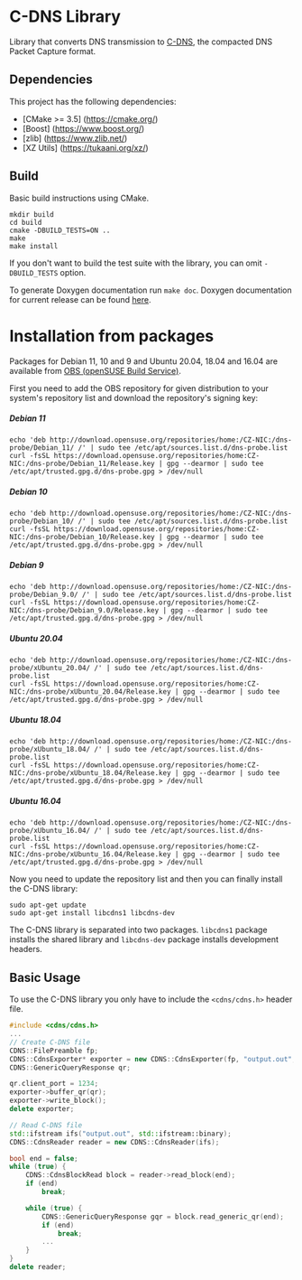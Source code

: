 # C-DNS Library

Library that converts DNS transmission to [C-DNS](https://tools.ietf.org/html/rfc8618), the compacted DNS Packet Capture format.

## Dependencies

This project has the following dependencies:

* [CMake >= 3.5] (https://cmake.org/)
* [Boost] (https://www.boost.org/)
* [zlib] (https://www.zlib.net/)
* [XZ Utils] (https://tukaani.org/xz/)

## Build

Basic build instructions using CMake.
```shell
mkdir build
cd build
cmake -DBUILD_TESTS=ON ..
make
make install
```
If you don't want to build the test suite with the library, you can omit `-DBUILD_TESTS` option.

To generate Doxygen documentation run `make doc`. Doxygen documentation for current release can be found [here](https://knot.pages.nic.cz/c-dns/).

# Installation from packages
Packages for Debian 11, 10 and 9 and Ubuntu 20.04, 18.04 and 16.04 are available from
[OBS (openSUSE Build Service)](https://build.opensuse.org/project/show/home:CZ-NIC:dns-probe).

First you need to add the OBS repository for given distribution to your system's repository list and download the repository's signing key:

##### Debian 11
```shell
echo 'deb http://download.opensuse.org/repositories/home:/CZ-NIC:/dns-probe/Debian_11/ /' | sudo tee /etc/apt/sources.list.d/dns-probe.list
curl -fsSL https://download.opensuse.org/repositories/home:CZ-NIC:/dns-probe/Debian_11/Release.key | gpg --dearmor | sudo tee /etc/apt/trusted.gpg.d/dns-probe.gpg > /dev/null
```
##### Debian 10
```shell
echo 'deb http://download.opensuse.org/repositories/home:/CZ-NIC:/dns-probe/Debian_10/ /' | sudo tee /etc/apt/sources.list.d/dns-probe.list
curl -fsSL https://download.opensuse.org/repositories/home:CZ-NIC:/dns-probe/Debian_10/Release.key | gpg --dearmor | sudo tee /etc/apt/trusted.gpg.d/dns-probe.gpg > /dev/null
```

##### Debian 9
```shell
echo 'deb http://download.opensuse.org/repositories/home:/CZ-NIC:/dns-probe/Debian_9.0/ /' | sudo tee /etc/apt/sources.list.d/dns-probe.list
curl -fsSL https://download.opensuse.org/repositories/home:CZ-NIC:/dns-probe/Debian_9.0/Release.key | gpg --dearmor | sudo tee /etc/apt/trusted.gpg.d/dns-probe.gpg > /dev/null
```

##### Ubuntu 20.04
```shell
echo 'deb http://download.opensuse.org/repositories/home:/CZ-NIC:/dns-probe/xUbuntu_20.04/ /' | sudo tee /etc/apt/sources.list.d/dns-probe.list
curl -fsSL https://download.opensuse.org/repositories/home:CZ-NIC:/dns-probe/xUbuntu_20.04/Release.key | gpg --dearmor | sudo tee /etc/apt/trusted.gpg.d/dns-probe.gpg > /dev/null
```

##### Ubuntu 18.04
```shell
echo 'deb http://download.opensuse.org/repositories/home:/CZ-NIC:/dns-probe/xUbuntu_18.04/ /' | sudo tee /etc/apt/sources.list.d/dns-probe.list
curl -fsSL https://download.opensuse.org/repositories/home:CZ-NIC:/dns-probe/xUbuntu_18.04/Release.key | gpg --dearmor | sudo tee /etc/apt/trusted.gpg.d/dns-probe.gpg > /dev/null
```

##### Ubuntu 16.04
```shell
echo 'deb http://download.opensuse.org/repositories/home:/CZ-NIC:/dns-probe/xUbuntu_16.04/ /' | sudo tee /etc/apt/sources.list.d/dns-probe.list
curl -fsSL https://download.opensuse.org/repositories/home:CZ-NIC:/dns-probe/xUbuntu_16.04/Release.key | gpg --dearmor | sudo tee /etc/apt/trusted.gpg.d/dns-probe.gpg > /dev/null
```

Now you need to update the repository list and then you can finally install the C-DNS library:

```shell
sudo apt-get update
sudo apt-get install libcdns1 libcdns-dev
```

The C-DNS library is separated into two packages. `libcdns1` package installs the shared library and `libcdns-dev` package installs
development headers.

## Basic Usage

To use the C-DNS library you only have to include the `<cdns/cdns.h>` header file.
```cpp
#include <cdns/cdns.h>
...
// Create C-DNS file
CDNS::FilePreamble fp;
CDNS::CdnsExporter* exporter = new CDNS::CdnsExporter(fp, "output.out", CDNS::CborOutputCompression::NO_COMPRESSION);
CDNS::GenericQueryResponse qr;

qr.client_port = 1234;
exporter->buffer_qr(qr);
exporter->write_block();
delete exporter;

// Read C-DNS file
std::ifstream ifs("output.out", std::ifstream::binary);
CDNS::CdnsReader reader = new CDNS::CdnsReader(ifs);

bool end = false;
while (true) {
    CDNS::CdnsBlockRead block = reader->read_block(end);
    if (end)
        break;

    while (true) {
        CDNS::GenericQueryResponse gqr = block.read_generic_qr(end);
        if (end)
            break;
        ...
    }
}
delete reader;
```
